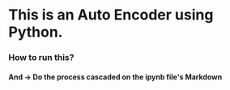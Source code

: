 # This is an Auto Encoder using Python.


### How to run this?
#### And -> Do the process cascaded on the ipynb file's Markdown
